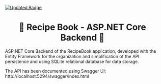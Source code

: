 [![Updated Badge](https://badges.pufler.dev/updated/MateusFS99/RecipeBook-ASP.NET)](https://github.com/MateusFS99/RecipeBook-ASP.NET/commits/main)

<h1 align="center">📖 Recipe Book - ASP.NET Core Backend 📖</h1>

ASP.NET Core Backend of the RecipeBook application, developed with the Entity Framework for the organization and simplification of the API persistence and using SQLite relational database for data storage.

The API has been documented using Swagger UI: http://localhost:5294/swagger/index.html
